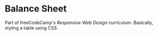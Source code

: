 # Balance Sheet

Part of freeCodeCamp's *Responsive Web Design* curriculum. Basically, styling a table using CSS.